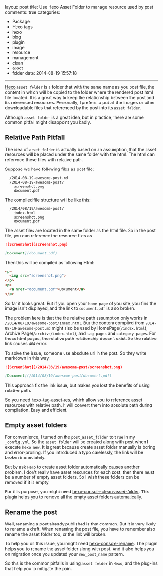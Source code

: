layout: post
title: Use Hexo Asset Folder to manage resource used by post
comments: true
categories:
  - Package
  - Hexo
tags:
  - hexo
  - blog
  - plugin
  - image
  - resource
  - management
  - clean
  - asset
  - folder
date: 2014-08-19 15:57:18
---

[Hexo] `asset folder` is a folder that with the same name as you post file, the content in which will be copied to the folder where the rendered post html file located. It is a great way to keep the relationship between the post and its referenced resources. Personally, I prefers to put all the images or other downloadable files that referenced by the post into its `asset folder`.

Although `asset folder` is a great idea, but in practice, there are some common pitfall might disappoint you badly.

## Relative Path Pitfall

The idea of `asset folder` is actually based on an assumption, that the asset resources will be placed under the same folder with the html. The html can reference these files with relative path.

Suppose we have following files as post file:

```
  /2014-08-19-awesome-post.md
  /2014-08-19-awesome-post/
    screenshot.png
    document.pdf
```
The compiled file structure will be like this:
```
  /2014/08/19/awesome-post/
    index.html
    screenshot.png
    document.pdf
```
The asset files are located in the same folder as the html file. So in the post file, you can reference the resource files as

```markdown
![ScreenShot](screenshot.png)

[Document](document.pdf)
```
Then this will be compiled as following Html:
```html
<p>
  <img src="screenshot.png">
</p>
<p>
  <a href="document.pdf">Document</a>
</p>
```
So far it looks great. But if you open your `home page` of you site, you find the image isn't displayed, and the link to `document.pdf` is also broken.

The problem here is that the the relative path assumption only works in `/2014/08/19/awesome-post/index.html`. But the content compiled from `2014-08-19-awesome-post.md` might also be used by HomePage(`/index.html`), Archive Page(`/archive/index.html`), and `tag pages` and `category pages`. For these html pages, the relative path relationship doesn't exist. So the relative link causes `404` error.

To solve the issue, someone use absolute url in the post. So they write markdown in this way:
```markdown
![ScreenShot](/2014/08/19/awesome-post/screenshot.png)

[Document](/2014/08/19/awesome-post/document.pdf)
```
This approach fix the link issue, but makes you lost the benefits of using relative path.

So you need [hexo-tag-asset-res], which allow you to reference asset resources with relative path. It will convert them into absolute path during compilation. Easy and efficient.

## Empty asset folders

For convenience, I turned on the `post_asset_folder` to `true` in my `_config.yml`. So the `asset folder` will be created along with post when I execute `hexo new`. It is great because create asset folder manually is boring and error-proning. If you introduced a typo carelessly, the link will be broken immediately.

But by ask `Hexo` to create asset folder automatically causes another problem. I don't really have asset resources for each post, then there must be a number of empty asset folders. So I wish these folders can be removed if it is empty.

For this purpose, you might need [hexo-console-clean-asset-folder]. This plugin helps you to remove all the empty asset folders automatically.

## Rename the post

Well, renaming a post already published is that common. But it is very likely to rename a draft. When renaming the post file, you have to remember also rename the asset folder too, or the link will broken.

To help you on this issue, you might need [hexo-console-rename]. The plugin helps you to rename the asset folder along with post. And it also helps you on migration once you updated your `new_post_name` pattern.

So this is the common pitfalls in using `asset folder` in `Hexo`, and the plug-ins that help you to mitigate the pain.

[Hexo]: http://hexo.io
[hexo-tag-asset-res]: https://github.com/timnew/hexo-tag-asset-res
[hexo-console-clean-asset-folder]: https://github.com/timnew/hexo-console-clean-asset-folder
[hexo-console-rename]: https://github.com/timnew/hexo-console-rename

